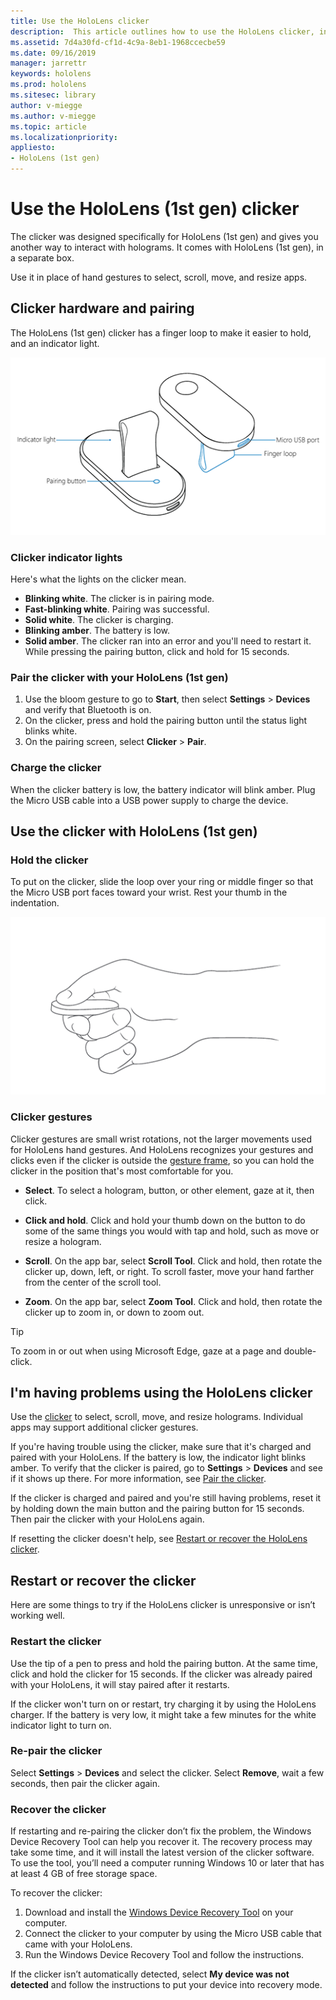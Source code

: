 ```yaml
---
title: Use the HoloLens clicker
description:  This article outlines how to use the HoloLens clicker, including clicker pairing, charging, and recovery.
ms.assetid: 7d4a30fd-cf1d-4c9a-8eb1-1968ccecbe59
ms.date: 09/16/2019
manager: jarrettr
keywords: hololens
ms.prod: hololens
ms.sitesec: library
author: v-miegge
ms.author: v-miegge
ms.topic: article
ms.localizationpriority:
appliesto:
- HoloLens (1st gen)
---
```


# Use the HoloLens (1st gen) clicker

The clicker was designed specifically for HoloLens (1st gen) and gives you another way to interact with holograms. It comes with HoloLens (1st gen), in a separate box.

Use it in place of hand gestures to select, scroll, move, and resize apps.

## Clicker hardware and pairing

The HoloLens (1st gen) clicker has a finger loop to make it easier to hold, and an indicator light.

![The HoloLens Clicker.](images/use-hololens-clicker-1.png)

### Clicker indicator lights

Here's what the lights on the clicker mean.

- **Blinking white**. The clicker is in pairing mode.
- **Fast-blinking white**. Pairing was successful.
- **Solid white**. The clicker is charging.
- **Blinking amber**. The battery is low.
- **Solid amber**. The clicker ran into an error and you'll need to restart it. While pressing the pairing button, click and hold for 15 seconds.

### Pair the clicker with your HoloLens (1st gen)

1. Use the bloom gesture to go to **Start**, then select **Settings** > **Devices** and verify that Bluetooth is on.
1. On the clicker, press and hold the pairing button until the status light blinks white.
1. On the pairing screen, select **Clicker** > **Pair**.

### Charge the clicker

When the clicker battery is low, the battery indicator will blink amber. Plug the Micro USB cable into a USB power supply to charge the device.

## Use the clicker with HoloLens (1st gen)

### Hold the clicker

To put on the clicker, slide the loop over your ring or middle finger so that the Micro USB port faces toward your wrist. Rest your thumb in the indentation.

![How to hold the Clicker.](images/use-hololens-clicker-2.png)

### Clicker gestures

Clicker gestures are small wrist rotations, not the larger movements used for HoloLens hand gestures. And HoloLens recognizes your gestures and clicks even if the clicker is outside the [gesture frame](hololens1-basic-usage.md), so you can hold the clicker in the position that's most comfortable for you​.

- **Select**. To select a hologram, button, or other element, gaze at it, then click.

- **Click and hold**. Click and hold your thumb down on the button to do some of the same things you would with tap and hold, such as move or resize a hologram.

- **Scroll**. On the app bar, select **Scroll Tool**. Click and hold, then rotate the clicker up, down, left, or right. To scroll faster, move your hand farther from the center of the scroll tool.

- **Zoom**. On the app bar, select **Zoom Tool**. Click and hold, then rotate the clicker up to zoom in, or down to zoom out.

> [!TIP]
> To zoom in or out when using Microsoft Edge, gaze at a page and double-click.

## I'm having problems using the HoloLens clicker

Use the [clicker](hololens1-clicker.md) to select, scroll, move, and resize holograms. Individual apps may support additional clicker gestures.

If you're having trouble using the clicker, make sure that it's charged and paired with your HoloLens. If the battery is low, the indicator light blinks amber. To verify that the clicker is paired, go to **Settings** > **Devices** and see if it shows up there. For more information, see [Pair the clicker](hololens1-clicker.md).

If the clicker is charged and paired and you're still having problems, reset it by holding down the main button and the pairing button for 15 seconds. Then pair the clicker with your HoloLens again.

If resetting the clicker doesn't help, see [Restart or recover the HoloLens clicker](hololens1-clicker.md#restart-or-recover-the-clicker).
## Restart or recover the clicker

Here are some things to try if the HoloLens clicker is unresponsive or isn’t working well.

### Restart the clicker

Use the tip of a pen to press and hold the pairing button. At the same time, click and hold the clicker for 15 seconds. If the clicker was already paired with your HoloLens, it will stay paired after it restarts.

If the clicker won't turn on or restart, try charging it by using the HoloLens charger. If the battery is very low, it might take a few minutes for the white indicator light to turn on.

### Re-pair the clicker

Select **Settings** > **Devices** and select the clicker. Select **Remove**, wait a few seconds, then pair the clicker again.

### Recover the clicker

If restarting and re-pairing the clicker don’t fix the problem, the Windows Device Recovery Tool can help you recover it. The recovery process may take some time, and it will install the latest version of the clicker software. To use the tool, you’ll need a computer running Windows 10 or later that has at least 4 GB of free storage space.

To recover the clicker:

1. Download and install the [Windows Device Recovery Tool](https://dev.azure.com/ContentIdea/ContentIdea/_queries/query/8a004dbe-73f8-4a32-94bc-368fc2f2a895/) on your computer.
1. Connect the clicker to your computer by using the Micro USB cable that came with your HoloLens.
1. Run the Windows Device Recovery Tool and follow the instructions.

If the clicker isn’t automatically detected, select **My device was not detected** and follow the instructions to put your device into recovery mode.

